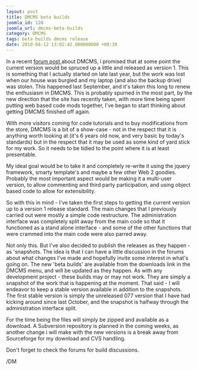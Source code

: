 ```yaml
---
layout: post
title: DMCMS beta builds
joomla_id: 128
joomla_url: dmcms-beta-builds
category: DMCMS
tags: beta builds dmcms release
date: 2010-04-12 13:02:42.000000000 +09:30
---
```

<p>In a recent <a href="resources/dmcms/20-new-direction.html#20" title="http://www.deeemm.com/resources/dmcms/20-new-direction.html#20">forum post </a>about DMCMS, i promised that at some point the current version would be spruced up a little and released as version 1. This is something that I actually started on late last year, but the work was lost when our house was burgled and my laptop (and also the backup drive) was stolen. This happened last September, and it's taken this long to renew the enthusiasm in DMCMS. This is probably spurned in the most part, by the new direction that the site has recently taken, with more time being spent putting web based code mods together, I've began to start thinking about getting DMCMS finished off again.</p>
<p>With more visitors coming for code tutorials and to buy modifications from the store, DMCMS is a bit of a show-case - not in the respect that it is anything worth looking at (it's 6 years old now, and very basic by today's standards) but in the respect that it may be used as some kind of yard stick for my work. So it needs to be tidied to the point where it is at least presentable.</p>
<p>My ideal goal would be to take it and completely re-write it using the jquery framework, smarty template's and maybe a few other Web 2 goodies. Probably the most important aspect would be making it a multi-user version, to allow commenting and third party participation, and using object based code to allow for extensibility.</p>
<p>So with this in mind - I've taken the first steps to getting the current version up to a version 1 release standard. The main changes that I previously carried out were mostly a simple code restructure. The administration interface was completely split away from the main code so that it functioned as a stand alone interface - and some of the other functions that were crammed into the main code were also parred away.</p>
<p>Not only this. But I've also decided to publish the releases as they happen - as 'snapshots. The idea is that I can have a little discussion in the forums about what changes I've made and hopefully invite some interest in what's going on. The new 'beta builds' are available from the downloads link in the DMCMS menu, and will be updated as they happen. As with any development project - these builds may or may not work. They are simply a snapshot of the work that is happening at the moment. That said - I will endeavor to keep a stable version available in addition to the snapshots. The first stable version is simply the unreleased 077 version that I have had kicking around since last October, and the snapshot is halfway through the administration interface split.</p>
<p>For the time being the files will simply be zipped and available as a download. A Subversion repository is planned in the coming weeks, as another change i will make with the new versions is a break away from Sourceforge for my download and CVS handling.</p>
<p>Don't forget to check the forums for build discussions.</p>
<p>/DM</p>
